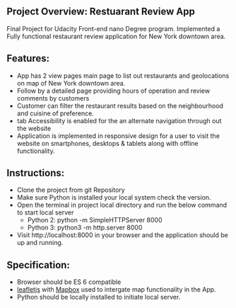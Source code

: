 
## Project Overview: Restuarant Review App

Final Project for Udacity Front-end nano Degree program. Implemented a Fully functional restaurant review application for New York downtown area. 

## Features:
- App has 2 view pages main page to list out restaurants and geolocations on map of New York downtown area.
- Follow by a detailed page providing hours of operation and review comments by customers
- Customer can filter the restaurant results based on the neighbourhood and cuisine of preference.
- tab Accessibility is enabled for the an alternate navigation through out the website
- Application is implemented in responsive design for a user to visit the website on smartphones, desktops & tablets along with offline functionality.

## Instructions:

- Clone the project from git Repository
- Make sure Python is installed your local system check the version.
- Open the terminal in project local directory and run the below command to start local server
    - Python 2: python -m SimpleHTTPServer 8000
    - Python 3: python3 -m http.server 8000
- Visit http://localhost:8000 in your browser and the application should be up and running.  

## Specification:
- Browser should be ES 6 compatible
- [leafletjs](https://leafletjs.com/) with [Mapbox](https://www.mapbox.com/) used to intergate map functionality in the App. 
- Python should be locally installed to initiate local server.

